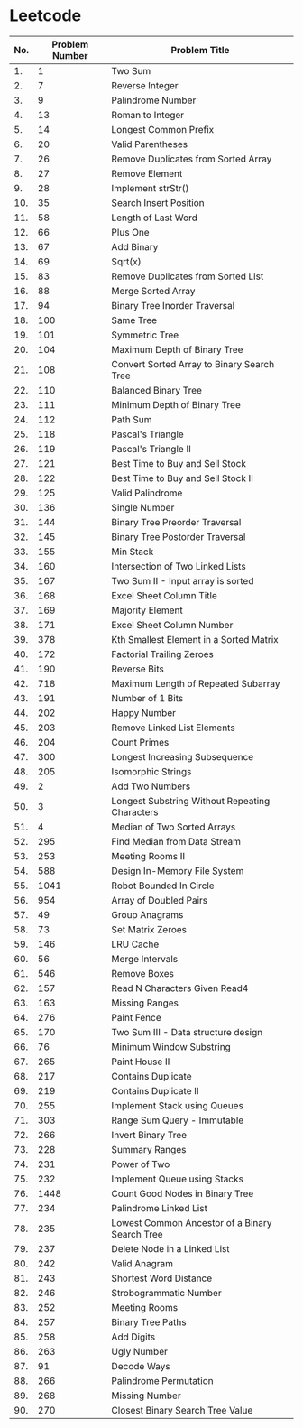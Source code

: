 # Leetcode

| No. | Problem Number | Problem Title                                  |
| --- | -------------- | ---------------------------------------------- |
| 1.  | 1              | Two Sum                                        |
| 2.  | 7              | Reverse Integer                                |
| 3.  | 9              | Palindrome Number                              |
| 4.  | 13             | Roman to Integer                               |
| 5.  | 14             | Longest Common Prefix                          |
| 6.  | 20             | Valid Parentheses                              |
| 7.  | 26             | Remove Duplicates from Sorted Array            |
| 8.  | 27             | Remove Element                                 |
| 9.  | 28             | Implement strStr()                             |
| 10. | 35             | Search Insert Position                         |
| 11. | 58             | Length of Last Word                            |
| 12. | 66             | Plus One                                       |
| 13. | 67             | Add Binary                                     |
| 14. | 69             | Sqrt(x)                                        |
| 15. | 83             | Remove Duplicates from Sorted List             |
| 16. | 88             | Merge Sorted Array                             |
| 17. | 94             | Binary Tree Inorder Traversal                  |
| 18. | 100            | Same Tree                                      |
| 19. | 101            | Symmetric Tree                                 |
| 20. | 104            | Maximum Depth of Binary Tree                   |
| 21. | 108            | Convert Sorted Array to Binary Search Tree     |
| 22. | 110            | Balanced Binary Tree                           |
| 23. | 111            | Minimum Depth of Binary Tree                   |
| 24. | 112            | Path Sum                                       |
| 25. | 118            | Pascal's Triangle                              |
| 26. | 119            | Pascal's Triangle II                           |
| 27. | 121            | Best Time to Buy and Sell Stock                |
| 28. | 122            | Best Time to Buy and Sell Stock II             |
| 29. | 125            | Valid Palindrome                               |
| 30. | 136            | Single Number                                  |
| 31. | 144            | Binary Tree Preorder Traversal                 |
| 32. | 145            | Binary Tree Postorder Traversal                |
| 33. | 155            | Min Stack                                      |
| 34. | 160            | Intersection of Two Linked Lists               |
| 35. | 167            | Two Sum II - Input array is sorted             |
| 36. | 168            | Excel Sheet Column Title                       |
| 37. | 169            | Majority Element                               |
| 38. | 171            | Excel Sheet Column Number                      |
| 39. | 378            | Kth Smallest Element in a Sorted Matrix        |
| 40. | 172            | Factorial Trailing Zeroes                      |
| 41. | 190            | Reverse Bits                                   |
| 42. | 718            | Maximum Length of Repeated Subarray            |
| 43. | 191            | Number of 1 Bits                               |
| 44. | 202            | Happy Number                                   |
| 45. | 203            | Remove Linked List Elements                    |
| 46. | 204            | Count Primes                                   |
| 47. | 300            | Longest Increasing Subsequence                 |
| 48. | 205            | Isomorphic Strings                             |
| 49. | 2              | Add Two Numbers                                |
| 50. | 3              | Longest Substring Without Repeating Characters |
| 51. | 4              | Median of Two Sorted Arrays                    |
| 52. | 295            | Find Median from Data Stream                   |
| 53. | 253            | Meeting Rooms II                               |
| 54. | 588            | Design In-Memory File System                   |
| 55. | 1041           | Robot Bounded In Circle                        |
| 56. | 954            | Array of Doubled Pairs                         |
| 57. | 49             | Group Anagrams                                 |
| 58. | 73             | Set Matrix Zeroes                              |
| 59. | 146            | LRU Cache                                      |
| 60. | 56             | Merge Intervals                                |
| 61. | 546            | Remove Boxes                                   |
| 62. | 157            | Read N Characters Given Read4                  |
| 63. | 163            | Missing Ranges                                 |
| 64. | 276            | Paint Fence                                    |
| 65. | 170            | Two Sum III - Data structure design            |
| 66. | 76             | Minimum Window Substring                       |
| 67. | 265            | Paint House II                                 |
| 68. | 217            | Contains Duplicate                             |
| 69. | 219            | Contains Duplicate II                          |
| 70. | 255            | Implement Stack using Queues                   |
| 71. | 303            | Range Sum Query - Immutable                    |
| 72. | 266            | Invert Binary Tree                             |
| 73. | 228            | Summary Ranges                                 |
| 74. | 231            | Power of Two                                   |
| 75. | 232            | Implement Queue using Stacks                   |
| 76. | 1448           | Count Good Nodes in Binary Tree                |
| 77. | 234            | Palindrome Linked List                         |
| 78. | 235            | Lowest Common Ancestor of a Binary Search Tree |
| 79. | 237            | Delete Node in a Linked List                   |
| 80. | 242            | Valid Anagram                                  |
| 81. | 243            | Shortest Word Distance                         |
| 82. | 246            | Strobogrammatic Number                         |
| 83. | 252            | Meeting Rooms                                  |
| 84. | 257            | Binary Tree Paths                              |
| 85. | 258            | Add Digits                                     |
| 86. | 263            | Ugly Number                                    |
| 87. | 91             | Decode Ways                                    |
| 88. | 266            | Palindrome Permutation                         |
| 89. | 268            | Missing Number                                 |
| 90. | 270            | Closest Binary Search Tree Value               |

